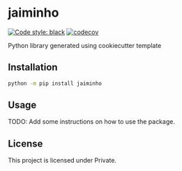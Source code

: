 # jaiminho

[![Code style: black](https://img.shields.io/badge/code%20style-black-000000.svg)](https://github.com/python/black)
[![codecov](https://codecov.io/gh/loadsmart/jaiminho/branch/master/graph/badge.svg?token=gf7apAoU7A)](https://codecov.io/gh/loadsmart/jaiminho)

Python library generated using cookiecutter template

## Installation


```sh
python -m pip install jaiminho
```

## Usage

TODO: Add some instructions on how to use the package.


## License

This project is licensed under Private.
